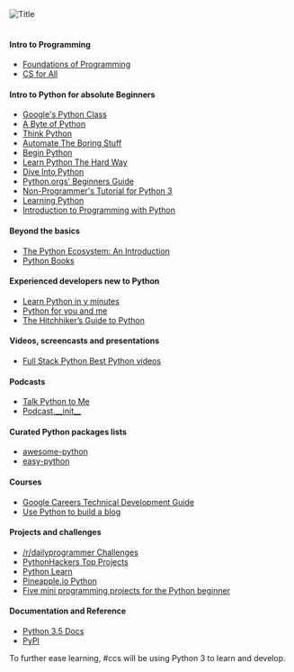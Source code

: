<img align="left" src="http://i.imgur.com/0mZ6YyM.jpg" alt="Title">
</br>
</br>


#### Intro to Programming
* [Foundations of Programming](http://openmymind.net/FoundationsOfProgramming.pdf)
* [CS for All](https://www.cs.hmc.edu/csforall/index.html#)

#### Intro to Python for absolute Beginners
* [Google's Python Class](https://developers.google.com/edu/python/)
* [A Byte of Python](http://www.swaroopch.com/notes/python/#basics)
* [Think Python](http://www.greenteapress.com/thinkpython/thinkpython.pdf)
* [Automate The Boring Stuff](https://automatetheboringstuff.com/)
* [Begin Python](http://www.beginpython.com/  )
* [Learn Python The Hard Way](http://learnpythonthehardway.org/)
* [Dive Into Python](http://www.diveintopython.net/toc/index.html)
* [Python.orgs' Beginners Guide](https://wiki.python.org/moin/BeginnersGuide)
* [Non-Programmer's Tutorial for Python 3](https://en.wikibooks.org/wiki/Non-Programmer%27s_Tutorial_for_Python_3)
* [Learning Python](http://docs.python-guide.org/en/latest/intro/learning/)
* [Introduction to Programming with Python](https://opentechschool.github.io/python-beginners/en/index.html)

#### Beyond the basics
* [The Python Ecosystem: An Introduction](http://mirnazim.org/writings/python-ecosystem-introduction/)
* [Python Books](http://pythonbooks.revolunet.com/)

#### Experienced developers new to Python
* [Learn Python in y minutes](http://learnxinyminutes.com/docs/python/)
* [Python for you and me](https://pymbook.readthedocs.org/en/latest/)
* [The Hitchhiker’s Guide to Python](http://docs.python-guide.org/en/latest/)

#### Videos, screencasts and presentations
* [Full Stack Python Best Python videos](http://www.fullstackpython.com/best-python-videos.html)

#### Podcasts
* [Talk Python to Me](http://talkpython.fm/)
* [Podcast.__init\__](http://podcastinit.com/)

#### Curated Python packages lists
* [awesome-python](https://github.com/vinta/awesome-python)
* [easy-python](https://easy-python.readthedocs.org/en/latest/)

#### Courses
* [Google Careers Technical Development Guide](https://www.google.com/about/careers/students/guide-to-technical-development.html)
* [Use Python to build a blog](https://www.udacity.com/course/web-development--cs253)

#### Projects and challenges
* [/r/dailyprogrammer Challenges](https://github.com/TheEd1tor/r-dailyprogrammer)
* [PythonHackers Top Projects](http://pythonhackers.com/open-source/?utm_source=main_page_link)
* [Python Learn](http://www.pythonlearn.com/)
* [Pineapple.io Python](http://pineapple.io/tags/python?sort=all_time)
* [Five mini programming projects for the Python beginner](https://medium.com/learning-journalism-tech/five-mini-programming-projects-for-the-python-beginner-21492f6ce0f3#.astnbklw3)

#### Documentation and Reference
* [Python 3.5 Docs](https://docs.python.org/3.5/)
* [PyPI](https://pypi.python.org/pypi)

To further ease learning, #ccs will be using Python 3 to learn and develop.
